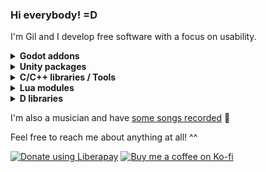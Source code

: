 ### Hi everybody! =D
I'm Gil and I develop free software with a focus on usability.

<details>
<summary><b>Godot addons</b></summary>

- [Lua GDExtension](https://github.com/gilzoide/lua-gdextension): a native extension for using the Lua language in Godot 4.3+
- [Lua PluginScript](https://github.com/gilzoide/godot-lua-pluginscript): a PluginScript for using Lua as a scripting language in Godot 3 based on LuaJIT
- [C# GDExtension Bindgen](https://github.com/gilzoide/godot-csharp-gdextension-bindgen): automatic C# bindings generator for GDExtension classes (Godot 4.4+)
- [Dockable Container](https://github.com/gilzoide/godot-dockable-container): dockable/tiling UI panels Container addon
- [Dispatch Queue](https://github.com/gilzoide/godot-dispatch-queue): threaded and synchronous Dispatch Queues
- [CFFI GDExtension](https://github.com/gilzoide/cffi-gdextension): native extension for calling C functions via libffi in Godot 4.1+
- [Objective-C GDExtension](https://github.com/gilzoide/objectivec-gdextension): experimental native extension for calling Object-C methods at runtime in Godot 4.1+
- [InputKeyEvent Grabber](https://github.com/gilzoide/godot-input-key-event-grabber): editor plugin with a button that grabs key events and populates an `InputEventKey` instance, great for creating `ShortCut` resources
- [FixedCellGridContainer](https://github.com/gilzoide/godot-fixed-cell-grid-container): simple grid Container with fixed size cells
- [Cubic Bézier Controls](https://github.com/gilzoide/godot-cubic-bezier-controls): bubic Bézier curve Resource and Controls for visualizing and editing them
</details>

<details>
<summary><b>Unity packages</b></summary>

- [Easy Project Settings](https://github.com/gilzoide/unity-easy-project-settings): easily create custom Project Settings by adding the `[ProjectSettings]` attribute to your `ScriptableObject` subclass
- [Flex UI](https://github.com/gilzoide/unity-flex-ui): Flexbox layout support for Unity UI using the Yoga layout engine
- [Cloud Save](https://github.com/gilzoide/unity-cloud-save): Cloud Save common interface with implementations for Apple Game Center and Google Play Games
- [Camera Viewport Rect](https://github.com/gilzoide/unity-camera-viewport-rect): automatically setup `Camera` viewports from `RectTransform`s
- [Gesture Recognizers](https://github.com/gilzoide/unity-gesture-recognizers): touch/pointer gesture recognizer scripts based on `EventSystem` handlers or `Input` (Tap/Multitap, Long Press, Pan, Pinch, Twist, Swipe, Edge Pan)
- [Update Manager](https://github.com/gilzoide/unity-update-manager): simple to use Update Manager pattern + Jobified Update for MonoBehaviours and pure C# classes alike
- [SQLite-net](https://github.com/gilzoide/unity-sqlite-net): SQLite-net for Unity, supports Windows, Linux, macOS, iOS, tvOS, visionOS, Android and WebGL
- [Key-Value Store for Unity](https://github.com/gilzoide/unity-key-value-store): Key-Value Store save system interface and implementations for Unity
- [Texture Apply Async](https://github.com/gilzoide/unity-texture-apply-async): alternative to Texture2D.Apply() that doesn't require synchronizing with the render thread, avoiding stalls in the main thread
- [Camera FOV Fit](https://github.com/gilzoide/unity-camera-fov-fit): automatically adjust cameras' FOV to 3D objects bounds in Unity
- [Conditional Objects](https://github.com/gilzoide/unity-conditional-objects): modify `GameObject`s and `Component`s at Prefab/Scene import time, based on build configurations
- [Prefab Pool](https://github.com/gilzoide/unity-prefab-pool): Prefab instance pool that is configurable in the Inspector, supports any engine Object type and is available as a serializable C# class, MonoBehaviour and ScriptableObject
- [Back Button Stack](https://github.com/gilzoide/unity-back-button-stack): easily manage a stack of objects that respond to the ESC button / Android Back button
- [Safe Area Layout](https://github.com/gilzoide/unity-safe-area-layout): uGUI layout group that makes children respect the Safe Area
- [Gradle Wrapper](https://github.com/gilzoide/unity-gradle-wrapper): automatically generate Gradle Wrapper (gradlew) when exporting Android projects
- [Serializable Collections](https://github.com/gilzoide/unity-serializable-collections): serializable versions of `Dictionary`, `HashSet` and `KeyValuePair` for Unity 2020.1+
- [Gradient Rect](https://github.com/gilzoide/unity-gradient-rect): Unity UI component that generates meshes using `Gradient`s
- [Rounded Corners](https://github.com/gilzoide/unity-rounded-corners): Unity UI component that generates meshes with rounded corners
- [Lottie Player](https://github.com/gilzoide/unity-lottie-player): player for Lottie animations, powered by rlottie, multithread/Job System-friendly
- [F# for Unity](https://github.com/gilzoide/unity-fsharp): F# scripting in Unity with automatic compilation
- [Managed Jobs](https://github.com/gilzoide/unity-managed-jobs): use classes and other managed types with Unity's Job System
- [Main Thread Task](https://github.com/gilzoide/unity-main-thread-task): `Task`/`UniTask`-based Main Thread dispatcher classes, no `GameObjects` involved
- [TaskFactoryObject](https://github.com/gilzoide/TaskFactoryObject): `TaskFactory` Unity objects plus a collection of `TaskScheduler`s with optional limited concurrency
- [Non-alloc Enumeration](https://github.com/gilzoide/unity-non-alloc-enumeration): non-alloc enumerables for Unity structures and C# IList/IReadOnlyList
- [Native Collections Stream](https://github.com/gilzoide/unity-native-collections-stream): Stream, TextReader and TextWriter implementations backed by Unity Native Collections
- [Scene Reference](https://github.com/gilzoide/unity-scene-reference): autogenerated ScriptableObjects that are stable references to the scenes configured in Build Settings
- [Asset List](https://github.com/gilzoide/AssetList): `ScriptableObject` that automatically aggregates assets using `AssetDatabase.FindAssets`
- [PlayerLoop Helper](https://github.com/gilzoide/unity-playerloophelper): single file helper class for registering/unregistering systems in Unity's PlayerLoop
</details>

<details>
<summary><b>C/C++ libraries / Tools</b></summary>

- [flyweight.hpp](https://github.com/gilzoide/flyweight.hpp): single header implementation of the Flyweight design pattern for C++11
- [Dispatch Queue](https://github.com/gilzoide/cpp-dispatch-queue): Dispatch Queue / Thread Pool implementation for C++11
- [functor2c](https://github.com/gilzoide/functor2c): single header templates for wrapping C++ functors as opaque userdata plus function pointers for C interop
- [SQLiteVfs.hpp](https://github.com/gilzoide/sqlite-vfs-cpp): single header with classes for easily implementing SQLite VFS shims in C++
- [cdedent](https://github.com/gilzoide/cdedent): pure C implementation of Python's textwrap.dedent, with C++ wrappers.
- [file2c](https://github.com/gilzoide/file2c): Python script that generates C source files with global variables embedding binary/text file contents, with easy integration for CMake projects
- [pega-texto](https://github.com/gilzoide/pega-texto): Parsing Expression Grammars (PEG) runtime engine for C
</details>

<details>
<summary><b>Lua modules</b></summary>

- [molde](https://github.com/gilzoide/molde): zero dependency, single file template engine for Lua 5.1+ with builtin sandbox support
- [stringstream](https://github.com/gilzoide/stringstream-lua): object that loads chunks of strings on demand compatible with a subset of the Lua string API suitable for parsing
- [wildcard_pattern](https://github.com/gilzoide/wildcard_pattern-lua): use shell-like wildcards as Lua string patterns with support for importing gitignore-like file content
- [argmatcher](https://github.com/gilzoide/argmatcher): simple command line argument matcher for Lua
- [nested](https://github.com/gilzoide/nested): generic nested data structure file format, where data is formed by nested lists with both sequential data and key-value paired data
</details>

<details>
<summary><b>D libraries</b></summary>

- [bettercmath](https://github.com/gilzoide/bettercmath): -betterC compatible 3D math library for D
- [betterclist](https://github.com/gilzoide/betterclist): -betterC compatible dynamic list backed by array for D
- [flyweightbyid](https://github.com/gilzoide/flyweightbyid): -betterC compatible Flyweight template based on explicit named ids for D
- [soa](https://github.com/gilzoide/soa-d): -betterC compatible Struct Of Arrays template for D
</details>

I'm also a musician and have [some songs recorded](https://soundcloud.com/gilzoide/) 🎵

Feel free to reach me about anything at all! ^^

[![Donate using Liberapay](https://liberapay.com/assets/widgets/donate.svg)](https://liberapay.com/gilzoide/donate)
[![Buy me a coffee on Ko-fi](https://ko-fi.com/img/githubbutton_sm.svg)](https://ko-fi.com/O4O73OS4E)
